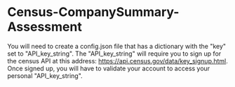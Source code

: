 # Census-CompanySummary-Assessment

You will need to create a config.json file that has a dictionary with the "key" set to "API_key_string". The "API_key_string" will require you to sign up for the census API at this address: https://api.census.gov/data/key_signup.html. Once signed up, you will have to validate your account to access your personal "API_key_string".
